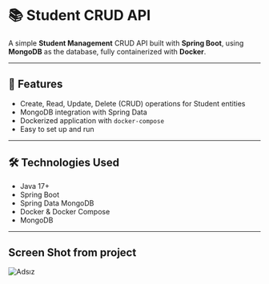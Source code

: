 # 📚 Student CRUD API

A simple **Student Management** CRUD API built with **Spring Boot**, using **MongoDB** as the database, fully containerized with **Docker**.

---

## 🚀 Features

- Create, Read, Update, Delete (CRUD) operations for Student entities
- MongoDB integration with Spring Data
- Dockerized application with `docker-compose`
- Easy to set up and run

---

## 🛠️ Technologies Used

- Java 17+
- Spring Boot
- Spring Data MongoDB
- Docker & Docker Compose
- MongoDB

---


## Screen Shot from project

  ![Adsız](https://github.com/user-attachments/assets/362d2b3e-96d6-4d3b-8a2d-4b2d1a43f8fb)



